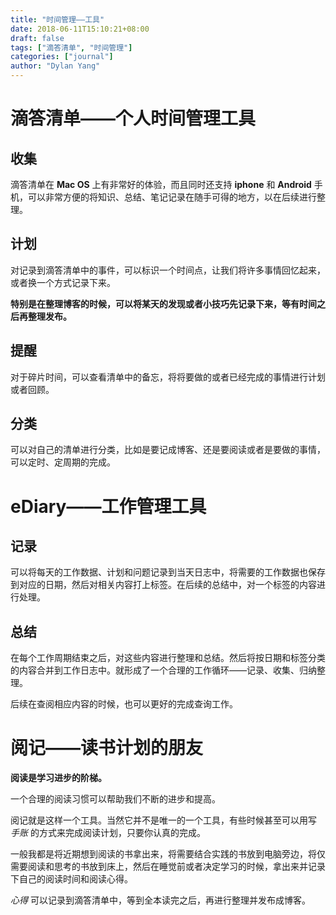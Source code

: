 ```yaml
---
title: "时间管理——工具"
date: 2018-06-11T15:10:21+08:00
draft: false
tags: ["滴答清单", "时间管理"]
categories: ["journal"]
author: "Dylan Yang"
---
```


# 滴答清单——个人时间管理工具

## 收集

滴答清单在 **Mac OS** 上有非常好的体验，而且同时还支持 **iphone** 和 **Android** 手机，可以非常方便的将知识、总结、笔记记录在随手可得的地方，以在后续进行整理。

## 计划

对记录到滴答清单中的事件，可以标识一个时间点，让我们将许多事情回忆起来，或者换一个方式记录下来。

**特别是在整理博客的时候，可以将某天的发现或者小技巧先记录下来，等有时间之后再整理发布。**

## 提醒

对于碎片时间，可以查看清单中的备忘，将将要做的或者已经完成的事情进行计划或者回顾。

## 分类

可以对自己的清单进行分类，比如是要记成博客、还是要阅读或者是要做的事情，可以定时、定周期的完成。

# eDiary——工作管理工具

## 记录

可以将每天的工作数据、计划和问题记录到当天日志中，将需要的工作数据也保存到对应的日期，然后对相关内容打上标签。在后续的总结中，对一个标签的内容进行处理。

## 总结

在每个工作周期结束之后，对这些内容进行整理和总结。然后将按日期和标签分类的内容合并到工作日志中。就形成了一个合理的工作循环——记录、收集、归纳整理。

后续在查阅相应内容的时候，也可以更好的完成查询工作。

# 阅记——读书计划的朋友

**阅读是学习进步的阶梯。**

一个合理的阅读习惯可以帮助我们不断的进步和提高。

阅记就是这样一个工具。当然它并不是唯一的一个工具，有些时候甚至可以用写 *手账* 的方式来完成阅读计划，只要你认真的完成。

一般我都是将近期想到阅读的书拿出来，将需要结合实践的书放到电脑旁边，将仅需要阅读和思考的书放到床上，然后在睡觉前或者决定学习的时候，拿出来并记录下自己的阅读时间和阅读心得。

*心得* 可以记录到滴答清单中，等到全本读完之后，再进行整理并发布成博客。